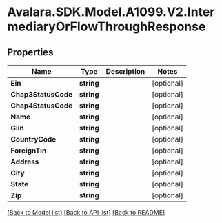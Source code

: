 # Avalara.SDK.Model.A1099.V2.IntermediaryOrFlowThroughResponse

## Properties

Name | Type | Description | Notes
------------ | ------------- | ------------- | -------------
**Ein** | **string** |  | [optional] 
**Chap3StatusCode** | **string** |  | [optional] 
**Chap4StatusCode** | **string** |  | [optional] 
**Name** | **string** |  | [optional] 
**Giin** | **string** |  | [optional] 
**CountryCode** | **string** |  | [optional] 
**ForeignTin** | **string** |  | [optional] 
**Address** | **string** |  | [optional] 
**City** | **string** |  | [optional] 
**State** | **string** |  | [optional] 
**Zip** | **string** |  | [optional] 

[[Back to Model list]](../../../README.md#documentation-for-models) [[Back to API list]](../../../README.md#documentation-for-api-endpoints) [[Back to README]](../../../README.md)

